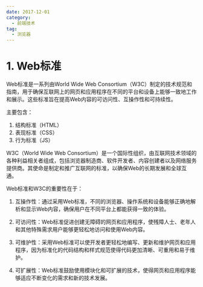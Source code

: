 ```yaml
---
date: 2017-12-01
category:
  - 前端技术
tag:
  - 浏览器
---
```


# 1. Web标准

Web标准是一系列由World Wide Web Consortium（W3C）制定的技术规范和指南，用于确保互联网上的网页和应用程序在不同的平台和设备上能够一致地工作和展示。这些标准旨在提高Web内容的可访问性、互操作性和可持续性。

主要包含：

1. 结构标准（HTML）
2. 表现标准（CSS）
3. 行为标准（JS）

W3C（World Wide Web Consortium）是一个国际性组织，由互联网技术领域的各种利益相关者组成，包括浏览器制造商、软件开发者、内容创建者以及网络服务提供商。其使命是制定和推广互联网的标准，以确保Web的长期发展和全球互通。

Web标准和W3C的重要性在于：

1. 互操作性：通过采用Web标准，不同的浏览器、操作系统和设备能够正确地解析和显示Web内容，确保用户在不同平台上都能获得一致的体验。

2. 可访问性：Web标准促进创建无障碍的网页和应用程序，使残障人士、老年人和其他特殊需求用户能够更轻松地访问和使用Web内容。

3. 可维护性：采用Web标准可以使开发者更轻松地编写、更新和维护网页和应用程序，因为标准化的代码结构和样式规范使得代码更加清晰、可重用和易于维护。

4. 可扩展性：Web标准鼓励使用模块化和可扩展的技术，使得网页和应用程序能够适应不断变化的需求和新的技术发展。
